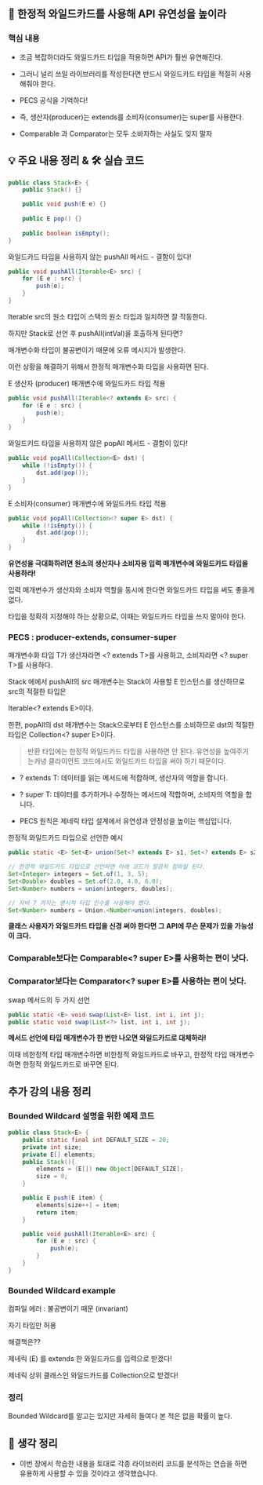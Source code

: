 ## 📖 한정적 와일드카드를 사용해 API 유연성을 높이라

### 핵심 내용

- 조금 복잡하더라도 와일드카드 타입을 적용하면 API가 훨씬 유연해진다.

- 그러니 널리 쓰일 라이브러리를 작성한다면 반드시 와일드카드 타입을 적절히 사용해줘야 한다.

- PECS 공식을 기억하다!

- 즉, 생산자(producer)는 extends를 소비자(consumer)는 super를 사용한다.

- Comparable 과 Comparator는 모두 소바자하는 사실도 잊지 말자

## 💡 주요 내용 정리 & 🛠️ 실습 코드

```java
public class Stack<E> {
    public Stack() {}

    public void push(E e) {}
    
    public E pop() {}
    
    public boolean isEmpty();
}
```

와일드카드 타입을 사용하지 않는 pushAll 메서드 - 결함이 있다!
```java
public void pushAll(Iterable<E> src) {
    for (E e : src) {
        push(e);
    }
}
```

Iterable src의 원소 타입이 스택의 원소 타입과 일치하면 잘 작동한다.

하지만 Stack<Number>로 선언 후 pushAll(intVal)을 호출하게 된다면? 

매개변수화 타입이 불공변이기 때문에 오류 메시지가 발생한다.

이런 상황을 해결하기 위해서 한정적 매개변수화 타입을 사용하면 된다.

E 생산자 (producer) 매개변수에 와일드카드 타입 적용
```java
public void pushAll(Iterable<? extends E> src) {
    for (E e : src) {
        push(e);
    }
}
```

와일드키드 타입을 사용하지 않은 popAll 메서드 - 결함이 있다!
```java
public void popAll(Collection<E> dst) {
    while (!isEmpty()) {
        dst.add(pop());
    }
}
```

E 소비자(consumer) 매개변수에 와일드카드 타입 적용
```java
public void popAll(Collection<? super E> dst) {
    while (!isEmpty()) {
        dst.add(pop());
    }
}
```

**유연성을 극대화하려면 원소의 생산자나 소비자용 입력 매개변수에 와일드카드 타입을 사용하라!**

입력 매개변수가 생산자와 소비자 역할을 동시에 한다면 와일드카드 타입을 써도 좋을게 없다.

타입을 정확히 지정해야 하는 상황으로, 이때는 와일드카드 타입을 쓰지 말아야 한다.

### PECS : producer-extends, consumer-super

매개변수화 타입 T가 생산자라면 <? extends T>를 사용하고, 소비자라면 <? super T>를 사용하다.

Stack 에에서 pushAll의 src 매개변수는 Stack이 사용할 E 인스턴스를 생산하므로 src의 적절한 타입은

Iterable<? extends E>이다.

한편, popAll의 dst 매개변수는 Stack으로부터 E 인스턴스를 소비하므로 dst의 적절한 타입은 Collection<? super E>이다.

> 반환 타입에는 한정적 와일드카드 타입을 사용하면 안 된다.
> 유연성을 높여주기는커녕 클라이언트 코드에서도 와일드카드 타입을 써야 하기 때문이다.

- ? extends T: 데이터를 읽는 메서드에 적합하며, 생산자의 역할을 합니다.

- ? super T: 데이터를 추가하거나 수정하는 메서드에 적합하며, 소비자의 역할을 합니다.

- PECS 원칙은 제네릭 타입 설계에서 유연성과 안정성을 높이는 핵심입니다.


한정적 와일드카드 타입으로 선언한 예시
```java
public static <E> Set<E> union(Set<? extends E> s1, Set<? extends E> s2);

// 한정적 와일드카드 타입으로 선언하면 아래 코드가 말끔히 컴파일 된다.
Set<Integer> integers = Set.of(1, 3, 5);
Set<Double> doubles = Set.of(2.0, 4.0, 6.0);
Set<Number> numbers = union(integers, doubles);

// 자바 7 까지는 명시적 타입 인수를 사용해야 했다.
Set<Number> numbers = Union.<Number>union(integers, doubles);
```

**클래스 사용자가 와일드카드 타입을 신경 써야 한다면 그 API에 무슨 문제가 있을 가능성이 크다.**


### Comparable<E>보다는 Comparable<? super E>를 사용하는 편이 낫다.
### Comparator<E>보다는 Comparator<? super E>를 사용하는 편이 낫다.


swap 메서드의 두 가지 선언
```java
public static <E> void swap(List<E> list, int i, int j);
public static void swap(List<?> list, int i, int j);
```

**메서드 선언에 타입 매개변수가 한 번만 나오면 와일드카드로 대체하라!**

이때 비한정적 타입 매개변수하면 비한정적 와일드카드로 바꾸고, 한정적 타입 매개변수하면 한정적 와일드카드로 바꾸면 된다.


## 추가 강의 내용 정리

### Bounded Wildcard 설명을 위한 예제 코드

```java
public class Stack<E> {
    public static final int DEFAULT_SIZE = 20;
    private int size;
    private E[] elements;
    public Stack(){
        elements = (E[]) new Object[DEFAULT_SIZE];
        size = 0;
    }

    public E push(E item) {
        elements[size++] = item;
        return item;
    }

    public void pushAll(Iterable<E> src) {
        for (E e : src) {
            push(e);
        }
    }
}
```

### Bounded Wildcard example

컴파일 에러 : 불공변이기 때문 (invariant)

자기 타입만 허용

해결책은??

제네릭 (E) 를 extends 한 와일드카드를 입력으로 받겠다!

제네릭 상위 클래스인 와일드카드를 Collection으로 받겠다!


### 정리

Bounded Wildcard를 알고는 있지만 자세히 들여다 본 적은 없을 확률이 높다.


## 🤔 생각 정리

- 이번 장에서 학습한 내용을 토대로 각종 라이브러리 코드를 분석하는 연습을 하면 유용하게 사용할 수 있을 것이라고 생각했습니다.
